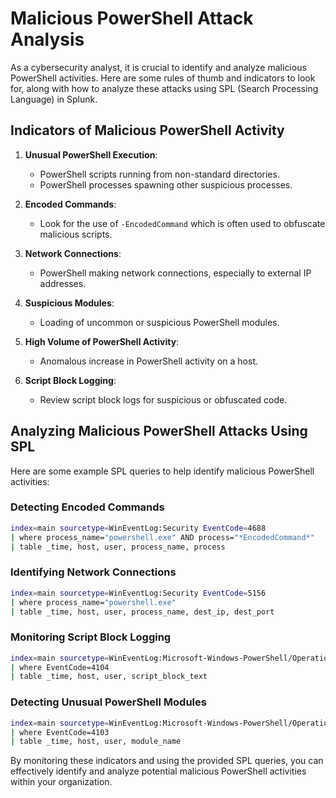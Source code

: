 # Malicious PowerShell Attack Analysis

As a cybersecurity analyst, it is crucial to identify and analyze malicious PowerShell activities. Here are some rules of thumb and indicators to look for, along with how to analyze these attacks using SPL (Search Processing Language) in Splunk.

## Indicators of Malicious PowerShell Activity

1. **Unusual PowerShell Execution**:
    - PowerShell scripts running from non-standard directories.
    - PowerShell processes spawning other suspicious processes.

2. **Encoded Commands**:
    - Look for the use of `-EncodedCommand` which is often used to obfuscate malicious scripts.

3. **Network Connections**:
    - PowerShell making network connections, especially to external IP addresses.

4. **Suspicious Modules**:
    - Loading of uncommon or suspicious PowerShell modules.

5. **High Volume of PowerShell Activity**:
    - Anomalous increase in PowerShell activity on a host.

6. **Script Block Logging**:
    - Review script block logs for suspicious or obfuscated code.

## Analyzing Malicious PowerShell Attacks Using SPL

Here are some example SPL queries to help identify malicious PowerShell activities:

### Detecting Encoded Commands
```bash
index=main sourcetype=WinEventLog:Security EventCode=4688 
| where process_name="powershell.exe" AND process="*EncodedCommand*"
| table _time, host, user, process_name, process
```

### Identifying Network Connections
```bash
index=main sourcetype=WinEventLog:Security EventCode=5156 
| where process_name="powershell.exe"
| table _time, host, user, process_name, dest_ip, dest_port
```

### Monitoring Script Block Logging
```bash
index=main sourcetype=WinEventLog:Microsoft-Windows-PowerShell/Operational 
| where EventCode=4104
| table _time, host, user, script_block_text
```

### Detecting Unusual PowerShell Modules
```bash
index=main sourcetype=WinEventLog:Microsoft-Windows-PowerShell/Operational 
| where EventCode=4103
| table _time, host, user, module_name
```

By monitoring these indicators and using the provided SPL queries, you can effectively identify and analyze potential malicious PowerShell activities within your organization.
